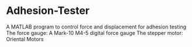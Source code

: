 # Adhesion-Tester
A MATLAB program to control force and displacement for adhesion testing 
The force gauge: A Mark-10 M4-5 digital force gauge
The stepper motor: Oriental Motors

